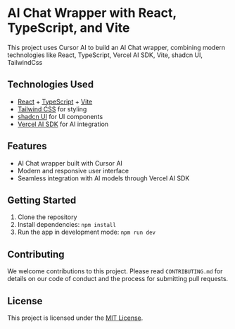 # AI Chat Wrapper with React, TypeScript, and Vite

This project uses Cursor AI to build an AI Chat wrapper, combining modern technologies like React, TypeScript, Vercel AI SDK, Vite, shadcn UI, TailwindCss

## Technologies Used

- [React](https://reactjs.org/) + [TypeScript](https://www.typescriptlang.org/) + [Vite](https://vitejs.dev/)
- [Tailwind CSS](https://tailwindcss.com/) for styling
- [shadcn UI](https://ui.shadcn.com/) for UI components
- [Vercel AI SDK](https://vercel.com/blog/introducing-the-vercel-ai-sdk) for AI integration

## Features

- AI Chat wrapper built with Cursor AI
- Modern and responsive user interface
- Seamless integration with AI models through Vercel AI SDK

## Getting Started

1. Clone the repository
2. Install dependencies: `npm install`
3. Run the app in development mode: `npm run dev`

## Contributing

We welcome contributions to this project. Please read `CONTRIBUTING.md` for details on our code of conduct and the process for submitting pull requests.

## License

This project is licensed under the [MIT License](LICENSE).
